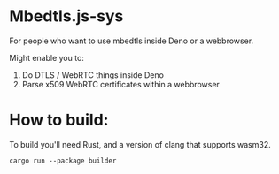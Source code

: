 # Mbedtls.js-sys
For people who want to use mbedtls inside Deno or a webbrowser.

Might enable you to:
1. Do DTLS / WebRTC things inside Deno
2. Parse x509 WebRTC certificates within a webbrowser

# How to build:
To build you'll need Rust, and a version of clang that supports wasm32.
```
cargo run --package builder
```
